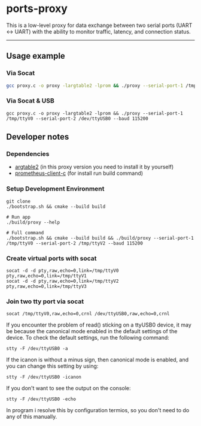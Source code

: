 # ports-proxy

This is a low-level proxy for data exchange between two serial ports (UART ↔ UART) with the ability to monitor traffic, latency, and connection status.

---

## Usage example

### Via Socat

```bash
gcc proxy.c -o proxy -largtable2 -lprom && ./proxy --serial-port-1 /tmp/ttyV0 --serial-port-2 /tmp/ttyV2 --baud 115200
```

### Via Socat & USB

```shell
gcc proxy.c -o proxy -largtable2 -lprom && ./proxy --serial-port-1 /tmp/ttyV0 --serial-port-2 /dev/ttyUSB0 --baud 115200
```

## Developer notes

### Dependencies

- [argtable2](https://packages.gentoo.org/packages/dev-libs/argtable) (in this proxy version you need to install it by yourself)
- [prometheus-client-c](https://github.com/digitalocean/prometheus-client-c) (for install run build command)

### Setup Development Environment

```shell
git clone 
./bootstrap.sh && cmake --build build

# Run app
./build/proxy --help

# Full command
./bootstrap.sh && cmake --build build && ./build/proxy --serial-port-1 /tmp/ttyV0 --serial-port-2 /tmp/ttyV2 --baud 115200
```

### Create virtual ports with socat

```shell
socat -d -d pty,raw,echo=0,link=/tmp/ttyV0 pty,raw,echo=0,link=/tmp/ttyV1
socat -d -d pty,raw,echo=0,link=/tmp/ttyV2 pty,raw,echo=0,link=/tmp/ttyV3
```

### Join two tty port via socat

```shell
socat /tmp/ttyV0,raw,echo=0,crnl /dev/ttyUSB0,raw,echo=0,crnl
```

If you encounter the problem of read() sticking on a ttyUSB0 device, it may be because the canonical mode enabled in the default settings of the device.
To check the default settings, run the following command:

```shell
stty -F /dev/ttyUSB0 -a
```

If the icanon is without a minus sign, then canonical mode is enabled, and you can change this setting by using:

```shell
stty -F /dev/ttyUSB0 -icanon
```

If you don't want to see the output on the console:

```shell
stty -F /dev/ttyUSB0 -echo
```

In program i resolve this by configuration termios, so you don't need to do any of this manually.
